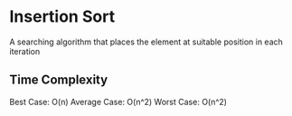 # Insertion Sort

A searching algorithm that places the element at suitable position in each iteration

## Time Complexity

Best Case: O(n)
Average Case: O(n^2)
Worst Case: O(n^2)